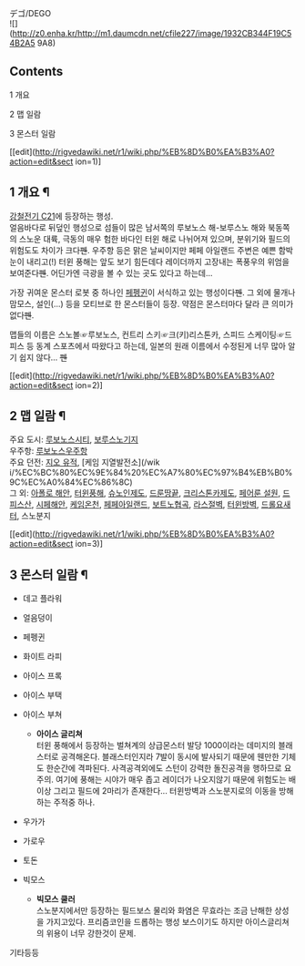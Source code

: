 デゴ/DEGO  
![](http://z0.enha.kr/http://m1.daumcdn.net/cfile227/image/1932CB344F19C54B2A5
9A8)  

## Contents

    

1 개요

2 맵 일람

3 몬스터 일람

[[edit](http://rigvedawiki.net/r1/wiki.php/%EB%8D%B0%EA%B3%A0?action=edit&sect
ion=1)]

## 1 개요 ¶

[강철전기 C21](%EA%B0%95%EC%B2%A0%EC%A0%84%EA%B8%B0%20C21.md)에 등장하는 행성.  
얼음바다로 뒤덮인 행성으로 섬들이 많은 남서쪽의 루보노스 해-보루스노 해와 북동쪽의 스노운 대륙, 극동의 매우 험한 바다인 터윈 해로
나뉘어져 있으며, 분위기와 필드의 위험도도 차이가 크다<del>펜</del>. 우주항 등은 맑은 날씨이지만 페페 아일랜드 주변은 예쁜
함박눈이 내리고(!) 터윈 풍해는 앞도 보기 힘든데다 레이더까지 고장내는 폭풍우의 위엄을 보여준다<del>펜</del>. 어딘가엔 극광을 볼
수 있는 곳도 있다고 하는데...

  

가장 귀여운 몬스터 로봇 중 하나인 [페펭귄](%ED%8E%98%ED%8E%AD%EA%B7%84.md)이 서식하고 있는
행성이다<del>펜</del>. 그 외에 물개나 맘모스, 설인(...) 등을 모티브로 한 몬스터들이 등장. 약점은 몬스터마다 달라 큰 의미가
없다<del>펜</del>.

  

맵들의 이름은 스노볼☞루보노스, 컨트리 스키☞크(키)리스톤카, 스피드 스케이팅☞드피스 등 동계 스포츠에서 따왔다고 하는데, 일본의 원래
이름에서 수정된게 너무 많아 알기 쉽지 않다... <del>펜</del>

[[edit](http://rigvedawiki.net/r1/wiki.php/%EB%8D%B0%EA%B3%A0?action=edit&sect
ion=2)]

## 2 맵 일람 ¶

주요 도시: [루보노스시티](%EB%A3%A8%EB%B3%B4%EB%85%B8%EC%8A%A4%20%EC%8B%9C%ED%8B%B0.md), [보루스노기지](%EB%B3%B4%EB%A3%A8%EC%8A%A4%EB%85%B8%20%EA%B8%B0%EC%A7%80.md)  
우주항: [루보노스우주항](%EB%A3%A8%EB%B3%B4%EB%85%B8%EC%8A%A4%20%EC%9A%B0%EC%A3%BC%ED%95%AD.md)  
주요 던전: [지오 유적](%EC%A7%80%EC%98%A4%20%EC%9C%A0%EC%A0%81.md), [케임 지열발전소](/wik
i/%EC%BC%80%EC%9E%84%20%EC%A7%80%EC%97%B4%EB%B0%9C%EC%A0%84%EC%86%8C)  
그 외: [아폴로 해안](%EC%95%84%ED%8F%B4%EB%A1%9C%20%ED%95%B4%EC%95%88.md), [터윈풍해](%ED%84%B0%EC%9C%88%20%ED%92%8D%ED%95%B4.md), [슈노인제도](%EC%8A%88%EB%85%B8%EC%9D%B8%20%EC%A0%9C%EB%8F%84.md), [드룬땅끝](%EB%93%9C%EB%A3%AC%20%EB%95%85%EB%81%9D.md), [크리스톤카제도](%ED%81%AC%EB%A6%AC%EC%8A%A4%ED%86%A4%EC%B9%B4%20%EC%A0%9C%EB%8F%84.md),
[페어룬 설원](%ED%8E%98%EC%96%B4%EB%A3%AC%20%EC%84%A4%EC%9B%90.md), [드피스산](%EB%93%9C%ED%94%BC%EC%8A%A4%20%EC%82%B0.md), [시페해안](%EC%8B%9C%ED%8E%98%20%ED%95%B4%EC%95%88.md), [케임온천](%EC%BC%80%EC%9E%84%20%EC%98%A8%EC%B2%9C.md), [페페아일랜드](%ED%8E%98%ED%8E%98%20%EC%95%84%EC%9D%BC%EB%9E%9C%EB%93%9C.md), [보트노협곡](%EB%B3%B4%ED%8A%B8%EB%85%B8%20%ED%98%91%EA%B3%A1.md), [라스절벽](%EB%9D%BC%EC%8A%A4%20%EC%A0%88%EB%B2%BD.md), [터윈방벽](%ED%84%B0%EC%9C%88%20%EB%B0%A9%EB%B2%BD.md), [드롤요새터](%EB%93%9C%EB%A1%A4%20%EC%9A%94%EC%83%88%ED%84%B0.md), 스노분지

[[edit](http://rigvedawiki.net/r1/wiki.php/%EB%8D%B0%EA%B3%A0?action=edit&sect
ion=3)]

## 3 몬스터 일람 ¶

  * 데고 플라워
  * 얼음덩이  

  * 페펭귄
  * 화이트 라피
  * 아이스 프록
  * 아이스 부택
  * 아이스 부쳐  

    * **아이스 글리쳐**  
터윈 풍해에서 등장하는 벌쳐계의 상급몬스터 발당 1000이라는 데미지의 블래스터로 공격해온다. 블래스터인지라 7발이 동시에 발사되기 때문에
웬만한 기체도 한순간에 격파된다. 사격공격외에도 스턴이 강력한 돌진공격을 행하므로 요주의. 여기에 풍해는 시야가 매우 좁고 레이더가
나오지않기 때문에 위험도는 배 이상 그리고 필드에 2마리가 존재한다... 터윈방벽과 스노분지로의 이동을 방해하는 주적중 하나.

  * 우가가
  * 가로우
  * 토돈
  * 빅모스  

    * **빅모스 쿨러**  
스노분지에서만 등장하는 필드보스 물리와 화염은 무효라는 조금 난해한 상성을 가지고있다. 프리즘코인을 드롭하는 행성 보스이기도 하지만
아이스글리쳐의 위용이 너무 강한것이 문제.  

기타등등

